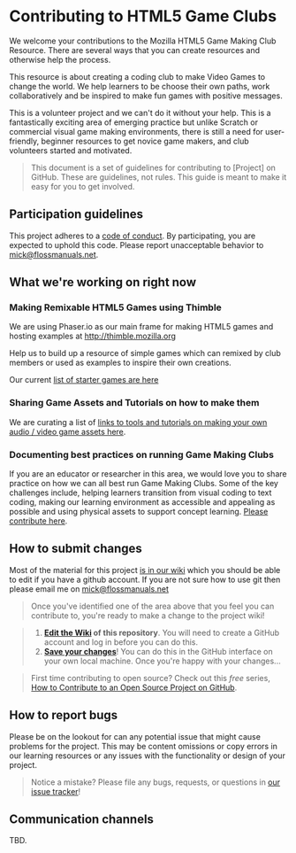 # Contributing to HTML5 Game Clubs

We welcome your contributions to the Mozilla HTML5 Game Making Club Resource. There are several ways that you can create resources and otherwise help the process. 

This resource is about creating a coding club to make Video Games to change the world. We help learners to be choose their own paths, work collaboratively and be inspired to make fun games with positive messages.

This is a volunteer project and we can't do it without your help. This is a fantastically exciting area of emerging practice but unlike Scratch or commercial visual game making environments, there is still a need for user-friendly, beginner resources to get novice game makers, and club volunteers started and motivated. 

>This document is a set of guidelines for contributing to [Project] on GitHub. These are guidelines, not rules. This guide is meant to make it easy for you to get involved.


## Participation guidelines

This project adheres to a [code of conduct](CODE_OF_CONDUCT.md). By participating, you are expected to uphold this code. Please report unacceptable behavior to [mick@flossmanuals.net](mailto:mick@flossmanuals.net).

## What we're working on right now

### Making Remixable HTML5 Games using Thimble

We are using Phaser.io as our main frame for making HTML5 games and hosting examples at http://thimble.mozilla.org 

Help us to build up a resource of simple games which can remixed by club members or used as examples to inspire their own creations. 

Our current [list of starter games are here](https://github.com/mickfuzz/mozilla_html5_game_clubs/wiki#starter-games--thimble-tutorials)

### Sharing Game Assets and Tutorials on how to make them

We are curating a list of [links to tools and tutorials on making your own audio / video game assets here](https://github.com/mickfuzz/mozilla_html5_game_clubs/wiki#creating-game-assets).

### Documenting best practices on running Game Making Clubs

If you are an educator or researcher in this area, we would love you to share practice on how we can all best run Game Making Clubs. Some of the key challenges include, helping learners transition from visual coding to text coding, making our learning environment as accessible and appealing as possible and using physical assets to support concept learning. [Please contribute here](https://github.com/mickfuzz/mozilla_html5_game_clubs/wiki/Teaching-and-Learning-Tips-for-Game-Making-Clubs). 

## How to submit changes

Most of the material for this project [is in our wiki](https://github.com/mickfuzz/mozilla_html5_game_clubs/wiki) which you should be able to edit if you have a github account. If you are not sure how to use git then please email me on mick@flossmanuals.net

> Once you've identified one of the area above that you feel you can contribute to, you're ready to make a change to the project wiki!
 
> 1. **[Edit the Wiki](https://github.com/mickfuzz/mozilla_html5_game_clubs/wiki) of this repository**. You will need to create a GitHub account and log in before you can do this.
> 2. **[Save your changes](https://guides.github.com/activities/forking/#making-changes)**! You can do this in the GitHub interface on your own local machine. Once you're happy with your changes...


> First time contributing to open source? Check out this *free* series, [How to Contribute to an Open Source Project on GitHub](https://egghead.io/series/how-to-contribute-to-an-open-source-project-on-github).

## How to report bugs

Please be on the lookout for can any potential issue that might cause problems for the project. This may be content omissions or copy errors in our learning resources or any issues with the functionality or design of your project. 


> Notice a mistake? Please file any bugs, requests, or questions in [our issue tracker](https://github.com/mickfuzz/mozilla_html5_game_clubs/issues)!

## Communication channels

TBD.

